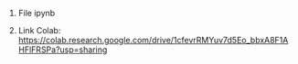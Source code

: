 1. File ipynb

2. Link Colab: https://colab.research.google.com/drive/1cfevrRMYuv7d5Eo_bbxA8F1AHFlFRSPa?usp=sharing
